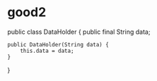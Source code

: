 # good2
public class DataHolder {
    public final String data;
 
    public DataHolder(String data) {
        this.data = data;
    }
}
